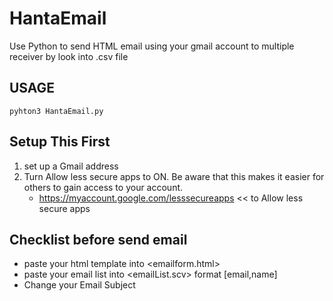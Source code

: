 # HantaEmail
Use Python to send HTML email using your gmail account to multiple receiver by look into .csv file

## USAGE
```
pyhton3 HantaEmail.py
```
## Setup This First
1. set up a Gmail address
2. Turn Allow less secure apps to ON. Be aware that this makes it easier for others to gain access to your account.
    - https://myaccount.google.com/lesssecureapps << to Allow less secure apps

## Checklist before send email
- paste your html template into <emailform.html>
- paste your email list into <emailList.scv> format [email,name]
- Change your Email Subject
